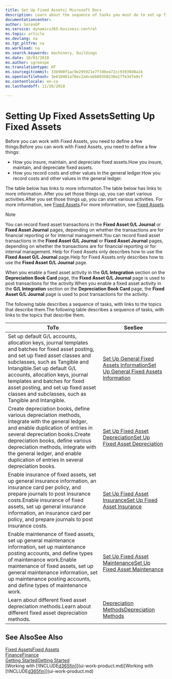 ```yaml
---
title: Set Up Fixed Assets| Microsoft Docs
description: Learn about the sequence of tasks you must do to set up fixed assets, such as machinery or buildings.
documentationcenter: 
author: SorenGP
ms.service: dynamics365-business-central
ms.topic: article
ms.devlang: na
ms.tgt_pltfrm: na
ms.workload: na
ms.search.keywords: machinery, buildings
ms.date: 10/01/2018
ms.author: sgroespe
ms.translationtype: HT
ms.sourcegitcommit: 33b900f1ac9e295921e7f3d6ea72cc93939d8a1b
ms.openlocfilehash: 3e610461a78ec2a4cebb60350236e17fe3d7e9cf
ms.contentlocale: en-ca
ms.lasthandoff: 11/26/2018

---
```

# <a name="setting-up-fixed-assets"></a><span data-ttu-id="7da02-103">Setting Up Fixed Assets</span><span class="sxs-lookup"><span data-stu-id="7da02-103">Setting Up Fixed Assets</span></span>
<span data-ttu-id="7da02-104">Before you can work with Fixed Assets, you need to define a few things:</span><span class="sxs-lookup"><span data-stu-id="7da02-104">Before you can work with Fixed Assets, you need to define a few things:</span></span>  

* <span data-ttu-id="7da02-105">How you insure, maintain, and depreciate fixed assets.</span><span class="sxs-lookup"><span data-stu-id="7da02-105">How you insure, maintain, and depreciate fixed assets.</span></span>  
* <span data-ttu-id="7da02-106">How you record costs and other values in the general ledger.</span><span class="sxs-lookup"><span data-stu-id="7da02-106">How you record costs and other values in the general ledger.</span></span>  

<span data-ttu-id="7da02-107">The table below has links to more information.</span><span class="sxs-lookup"><span data-stu-id="7da02-107">The table below has links to more information.</span></span> <span data-ttu-id="7da02-108">After you set those things up, you can start various activities.</span><span class="sxs-lookup"><span data-stu-id="7da02-108">After you set those things up, you can start various activities.</span></span> <span data-ttu-id="7da02-109">For more information, see [Fixed Assets](fa-manage.md).</span><span class="sxs-lookup"><span data-stu-id="7da02-109">For more information, see [Fixed Assets](fa-manage.md).</span></span>  

> [!NOTE]  
>   <span data-ttu-id="7da02-110">You can record fixed asset transactions in the **Fixed Asset G/L Journal** or **Fixed Asset Journal** pages, depending on whether the transactions are for financial reporting or for internal management.</span><span class="sxs-lookup"><span data-stu-id="7da02-110">You can record fixed asset transactions in the **Fixed Asset G/L Journal** or **Fixed Asset Journal** pages, depending on whether the transactions are for financial reporting or for internal management.</span></span> <span data-ttu-id="7da02-111">Help for Fixed Assets only describes how to use the **Fixed Asset G/L Journal** page.</span><span class="sxs-lookup"><span data-stu-id="7da02-111">Help for Fixed Assets only describes how to use the **Fixed Asset G/L Journal** page.</span></span>  

<span data-ttu-id="7da02-112">When you enable a fixed asset activity in the **G/L Integration** section on the **Depreciation Book Card** page, the **Fixed Asset G/L Journal** page is used to post transactions for the activity.</span><span class="sxs-lookup"><span data-stu-id="7da02-112">When you enable a fixed asset activity in the **G/L Integration** section on the **Depreciation Book Card** page, the **Fixed Asset G/L Journal** page is used to post transactions for the activity.</span></span>

<span data-ttu-id="7da02-113">The following table describes a sequence of tasks, with links to the topics that describe them.</span><span class="sxs-lookup"><span data-stu-id="7da02-113">The following table describes a sequence of tasks, with links to the topics that describe them.</span></span>  

| <span data-ttu-id="7da02-114">To</span><span class="sxs-lookup"><span data-stu-id="7da02-114">To</span></span> | <span data-ttu-id="7da02-115">See</span><span class="sxs-lookup"><span data-stu-id="7da02-115">See</span></span> |
| --- | --- |
| <span data-ttu-id="7da02-116">Set up default G/L accounts, allocation keys, journal templates and batches for fixed asset posting, and set up fixed asset classes and subclasses, such as Tangible and Intangible.</span><span class="sxs-lookup"><span data-stu-id="7da02-116">Set up default G/L accounts, allocation keys, journal templates and batches for fixed asset posting, and set up fixed asset classes and subclasses, such as Tangible and Intangible.</span></span> |[<span data-ttu-id="7da02-117">Set Up General Fixed Assets Information</span><span class="sxs-lookup"><span data-stu-id="7da02-117">Set Up General Fixed Assets Information</span></span>](fa-how-setup-general.md) |
| <span data-ttu-id="7da02-118">Create depreciation books, define various depreciation methods, integrate with the general ledger, and enable duplication of entries in several depreciation books.</span><span class="sxs-lookup"><span data-stu-id="7da02-118">Create depreciation books, define various depreciation methods, integrate with the general ledger, and enable duplication of entries in several depreciation books.</span></span> |[<span data-ttu-id="7da02-119">Set Up Fixed Asset Depreciation</span><span class="sxs-lookup"><span data-stu-id="7da02-119">Set Up Fixed Asset Depreciation</span></span>](fa-how-setup-depreciation.md) |
| <span data-ttu-id="7da02-120">Enable insurance of fixed assets, set up general insurance information, an insurance card per policy, and prepare journals to post insurance costs.</span><span class="sxs-lookup"><span data-stu-id="7da02-120">Enable insurance of fixed assets, set up general insurance information, an insurance card per policy, and prepare journals to post insurance costs.</span></span> |[<span data-ttu-id="7da02-121">Set Up Fixed Asset Insurance</span><span class="sxs-lookup"><span data-stu-id="7da02-121">Set Up Fixed Asset Insurance</span></span>](fa-how-setup-insurance.md) |
| <span data-ttu-id="7da02-122">Enable maintenance of fixed assets, set up general maintenance information, set up maintenance posting accounts, and define types of maintenance work.</span><span class="sxs-lookup"><span data-stu-id="7da02-122">Enable maintenance of fixed assets, set up general maintenance information, set up maintenance posting accounts, and define types of maintenance work.</span></span> |[<span data-ttu-id="7da02-123">Set Up Fixed Asset Maintenance</span><span class="sxs-lookup"><span data-stu-id="7da02-123">Set Up Fixed Asset Maintenance</span></span>](fa-how-setup-maintenance.md) |
| <span data-ttu-id="7da02-124">Learn about different fixed asset depreciation methods.</span><span class="sxs-lookup"><span data-stu-id="7da02-124">Learn about different fixed asset depreciation methods.</span></span> |[<span data-ttu-id="7da02-125">Depreciation Methods</span><span class="sxs-lookup"><span data-stu-id="7da02-125">Depreciation Methods</span></span>](fa-depreciation-methods.md) |

## <a name="see-also"></a><span data-ttu-id="7da02-126">See Also</span><span class="sxs-lookup"><span data-stu-id="7da02-126">See Also</span></span>
[<span data-ttu-id="7da02-127">Fixed Assets</span><span class="sxs-lookup"><span data-stu-id="7da02-127">Fixed Assets</span></span>](fa-manage.md)  
[<span data-ttu-id="7da02-128">Finance</span><span class="sxs-lookup"><span data-stu-id="7da02-128">Finance</span></span>](finance.md)  
[<span data-ttu-id="7da02-129">Getting Started</span><span class="sxs-lookup"><span data-stu-id="7da02-129">Getting Started</span></span>](product-get-started.md)  
<span data-ttu-id="7da02-130">[Working with [!INCLUDE[d365fin](includes/d365fin_md.md)]](ui-work-product.md)</span><span class="sxs-lookup"><span data-stu-id="7da02-130">[Working with [!INCLUDE[d365fin](includes/d365fin_md.md)]](ui-work-product.md)</span></span>

